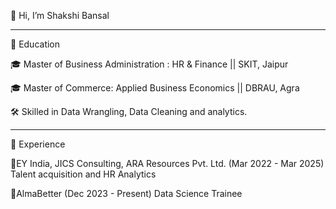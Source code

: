 👋 Hi, I’m Shakshi Bansal

 -----------------------------------
🚀 Education

🎓 Master of Business Administration : HR & Finance || SKIT, Jaipur

🎓 Master of Commerce: Applied Business Economics || DBRAU, Agra

🛠️ Skilled in Data Wrangling, Data Cleaning and analytics.

------------------------------------------------
💼 Experience

🌟EY India, JICS Consulting, ARA Resources Pvt. Ltd. (Mar 2022 - Mar 2025) Talent acquisition and HR Analytics

🌟AlmaBetter (Dec 2023 - Present) Data Science Trainee

